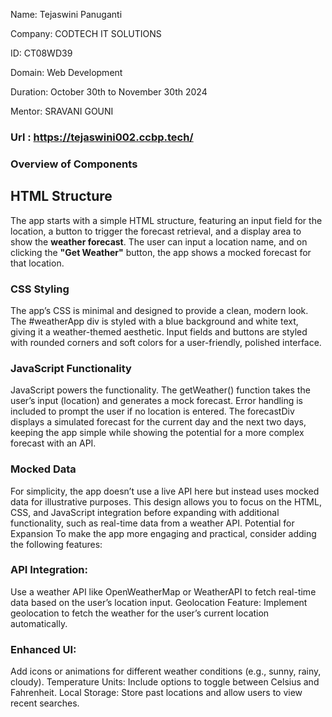 Name: Tejaswini Panuganti

Company: CODTECH IT SOLUTIONS

ID: CT08WD39

Domain: Web Development

Duration: October 30th to November 30th 2024

Mentor: SRAVANI GOUNI

### Url : https://tejaswini002.ccbp.tech/

### Overview of Components
## HTML Structure

The app starts with a simple HTML structure, featuring an input field for the location, a button to trigger the forecast retrieval, and a display area to show the **weather forecast**.
The user can input a location name, and on clicking the **"Get Weather"** button, the app shows a mocked forecast for that location.
### CSS Styling 

The app’s CSS is minimal and designed to provide a clean, modern look.
The #weatherApp div is styled with a blue background and white text, giving it a weather-themed aesthetic.
Input fields and buttons are styled with rounded corners and soft colors for a user-friendly, polished interface.
### JavaScript Functionality

JavaScript powers the functionality. The getWeather() function takes the user’s input (location) and generates a mock forecast.
Error handling is included to prompt the user if no location is entered.
The forecastDiv displays a simulated forecast for the current day and the next two days, keeping the app simple while showing the potential for a more complex forecast with an API.
### Mocked Data

For simplicity, the app doesn’t use a live API here but instead uses mocked data for illustrative purposes.
This design allows you to focus on the HTML, CSS, and JavaScript integration before expanding with additional functionality, such as real-time data from a weather API.
Potential for Expansion
To make the app more engaging and practical, consider adding the following features:

### API Integration: 
Use a weather API like OpenWeatherMap or WeatherAPI to fetch real-time data based on the user’s location input.
Geolocation Feature: Implement geolocation to fetch the weather for the user’s current location automatically.
### Enhanced UI:
Add icons or animations for different weather conditions (e.g., sunny, rainy, cloudy).
Temperature Units: Include options to toggle between Celsius and Fahrenheit.
Local Storage: Store past locations and allow users to view recent searches.





